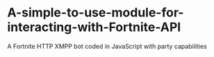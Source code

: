 # A-simple-to-use-module-for-interacting-with-Fortnite-API
A Fortnite HTTP XMPP bot coded in JavaScript with party capabilities

